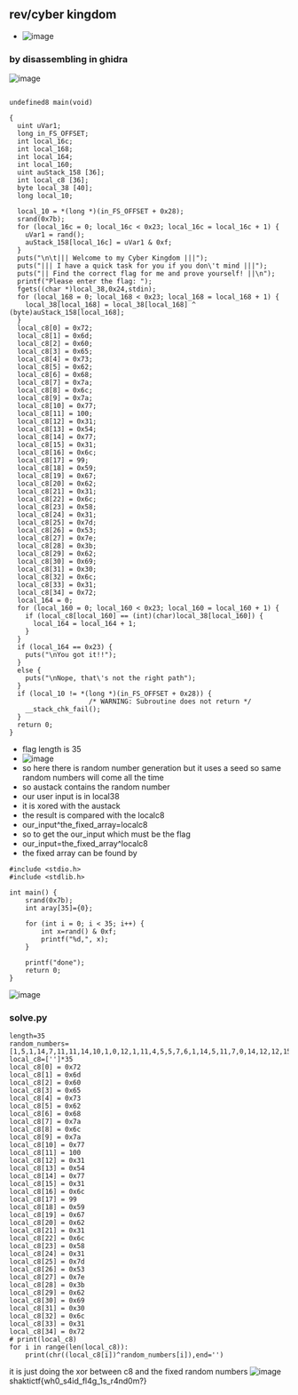 ## rev/cyber kingdom
- ![image](https://github.com/m0wn1ka/ctf_writeups/assets/127676379/539135d2-3729-4f28-b121-a987dd29df97)
### by disassembling in ghidra
![image](https://github.com/m0wn1ka/ctf_writeups/assets/127676379/0b898bb2-8646-47a9-af9a-13ae15915306)

```

undefined8 main(void)

{
  uint uVar1;
  long in_FS_OFFSET;
  int local_16c;
  int local_168;
  int local_164;
  int local_160;
  uint auStack_158 [36];
  int local_c8 [36];
  byte local_38 [40];
  long local_10;
  
  local_10 = *(long *)(in_FS_OFFSET + 0x28);
  srand(0x7b);
  for (local_16c = 0; local_16c < 0x23; local_16c = local_16c + 1) {
    uVar1 = rand();
    auStack_158[local_16c] = uVar1 & 0xf;
  }
  puts("\n\t||| Welcome to my Cyber Kingdom |||");
  puts("||| I have a quick task for you if you don\'t mind |||");
  puts("|| Find the correct flag for me and prove yourself! ||\n");
  printf("Please enter the flag: ");
  fgets((char *)local_38,0x24,stdin);
  for (local_168 = 0; local_168 < 0x23; local_168 = local_168 + 1) {
    local_38[local_168] = local_38[local_168] ^ (byte)auStack_158[local_168];
  }
  local_c8[0] = 0x72;
  local_c8[1] = 0x6d;
  local_c8[2] = 0x60;
  local_c8[3] = 0x65;
  local_c8[4] = 0x73;
  local_c8[5] = 0x62;
  local_c8[6] = 0x68;
  local_c8[7] = 0x7a;
  local_c8[8] = 0x6c;
  local_c8[9] = 0x7a;
  local_c8[10] = 0x77;
  local_c8[11] = 100;
  local_c8[12] = 0x31;
  local_c8[13] = 0x54;
  local_c8[14] = 0x77;
  local_c8[15] = 0x31;
  local_c8[16] = 0x6c;
  local_c8[17] = 99;
  local_c8[18] = 0x59;
  local_c8[19] = 0x67;
  local_c8[20] = 0x62;
  local_c8[21] = 0x31;
  local_c8[22] = 0x6c;
  local_c8[23] = 0x58;
  local_c8[24] = 0x31;
  local_c8[25] = 0x7d;
  local_c8[26] = 0x53;
  local_c8[27] = 0x7e;
  local_c8[28] = 0x3b;
  local_c8[29] = 0x62;
  local_c8[30] = 0x69;
  local_c8[31] = 0x30;
  local_c8[32] = 0x6c;
  local_c8[33] = 0x31;
  local_c8[34] = 0x72;
  local_164 = 0;
  for (local_160 = 0; local_160 < 0x23; local_160 = local_160 + 1) {
    if (local_c8[local_160] == (int)(char)local_38[local_160]) {
      local_164 = local_164 + 1;
    }
  }
  if (local_164 == 0x23) {
    puts("\nYou got it!!");
  }
  else {
    puts("\nNope, that\'s not the right path");
  }
  if (local_10 != *(long *)(in_FS_OFFSET + 0x28)) {
                    /* WARNING: Subroutine does not return */
    __stack_chk_fail();
  }
  return 0;
}

```
- flag length is 35
- ![image](https://github.com/m0wn1ka/ctf_writeups/assets/127676379/da9cc6c9-48fb-45bd-8d4d-492739d65f7a)
- so here there is random number generation but it uses a seed so same random numbers will come all the time
- so austack contains the random number
- our user input is in local38
- it is xored with the austack
- the result is compared with the localc8
- our_input^the_fixed_array=localc8
- so to get the our_input which must be the flag
- our_input=the_fixed_array^localc8
- the fixed array can be found by
```
#include <stdio.h>
#include <stdlib.h>

int main() {
    srand(0x7b);
    int aray[35]={0};

    for (int i = 0; i < 35; i++) { 
        int x=rand() & 0xf;
        printf("%d,", x); 
    }

    printf("done");
    return 0;
}

```
![image](https://github.com/m0wn1ka/ctf_writeups/assets/127676379/00b633d2-45bb-4376-a45a-b09baf610097)
### solve.py
```
length=35
random_numbers=[1,5,1,14,7,11,11,14,10,1,0,12,1,11,4,5,5,7,6,1,14,5,11,7,0,14,12,12,15,12,13,0,1,14,15]
local_c8=['']*35
local_c8[0] = 0x72 
local_c8[1] = 0x6d 
local_c8[2] = 0x60 
local_c8[3] = 0x65 
local_c8[4] = 0x73 
local_c8[5] = 0x62 
local_c8[6] = 0x68 
local_c8[7] = 0x7a 
local_c8[8] = 0x6c 
local_c8[9] = 0x7a 
local_c8[10] = 0x77 
local_c8[11] = 100 
local_c8[12] = 0x31 
local_c8[13] = 0x54 
local_c8[14] = 0x77 
local_c8[15] = 0x31 
local_c8[16] = 0x6c 
local_c8[17] = 99 
local_c8[18] = 0x59 
local_c8[19] = 0x67 
local_c8[20] = 0x62 
local_c8[21] = 0x31 
local_c8[22] = 0x6c 
local_c8[23] = 0x58 
local_c8[24] = 0x31 
local_c8[25] = 0x7d 
local_c8[26] = 0x53 
local_c8[27] = 0x7e 
local_c8[28] = 0x3b 
local_c8[29] = 0x62 
local_c8[30] = 0x69 
local_c8[31] = 0x30 
local_c8[32] = 0x6c 
local_c8[33] = 0x31 
local_c8[34] = 0x72 
# print(local_c8)
for i in range(len(local_c8)):
    print(chr((local_c8[i])^random_numbers[i]),end='')
```
it is just doing the xor between c8 and the fixed random numbers
![image](https://github.com/m0wn1ka/ctf_writeups/assets/127676379/94b32bb4-47e5-468c-8e0d-39c8e5b48d3a)
shaktictf{wh0_s4id_fl4g_1s_r4nd0m?} 

